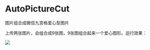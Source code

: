 # AutoPictureCut
图片组合成微信九宫格爱心型图片
<p>上传两张图片，会组合成9张图，9张图组合起来一个爱心图形。运行效果：</p>
<Image src="https://github.com/ChinaThreeLegProgrammer/AutoPictureCut/blob/main/resource/RunExe.PNG?raw=true"/>
